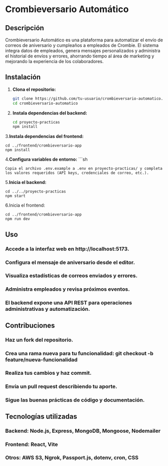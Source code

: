 # Crombieversario Automático

## Descripción

Crombieversario Automático es una plataforma para automatizar el envío de correos de aniversario y cumpleaños a empleados de Crombie. El sistema integra datos de empleados, genera mensajes personalizados y administra el historial de envíos y errores, ahorrando tiempo al área de marketing y mejorando la experiencia de los colaboradores.

## Instalación

1. **Clona el repositorio:**
   ```sh
   git clone https://github.com/tu-usuario/crombieversario-automatico.git
   cd crombieversario-automatico
2. **Instala dependencias del backend:**
   ```sh
   cd proyecto-practicas
   npm install
3.**Instala dependencias del frontend:**

    cd ../frontend/crombieversario-app
    npm install
4.**Configura variables de entorno:**
    ```sh     
  
    Copia el archivo .env.example a .env en proyecto-practicas/ y completa los valores requeridos (API keys, credenciales de correo, etc.).
5.**Inicia el backend:**         
    
    cd ../../proyecto-practicas
    npm start
6.Inicia el frontend:

    cd ../frontend/crombieversario-app
    npm run dev

## Uso
### Accede a la interfaz web en http://localhost:5173.
### Configura el mensaje de aniversario desde el editor.
### Visualiza estadísticas de correos enviados y errores.
### Administra empleados y revisa próximos eventos.
### El backend expone una API REST para operaciones administrativas y automatización.

## Contribuciones
### Haz un fork del repositorio.
### Crea una rama nueva para tu funcionalidad: git checkout -b feature/nueva-funcionalidad
### Realiza tus cambios y haz commit.
### Envía un pull request describiendo tu aporte.
### Sigue las buenas prácticas de código y documentación.

## Tecnologías utilizadas
### Backend: Node.js, Express, MongoDB, Mongoose, Nodemailer
### Frontend: React, Vite
### Otros: AWS S3, Ngrok, Passport.js, dotenv, cron, CSS


